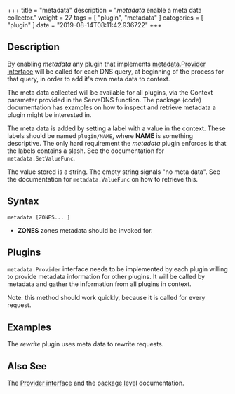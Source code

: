 +++
title = "metadata"
description = "*metadata* enable a meta data collector."
weight = 27
tags = [ "plugin", "metadata" ]
categories = [ "plugin" ]
date = "2019-08-14T08:11:42.936722"
+++

## Description

By enabling *metadata* any plugin that implements [metadata.Provider
interface](https://godoc.org/github.com/coredns/coredns/plugin/metadata#Provider) will be called for
each DNS query, at beginning of the process for that query, in order to add it's own meta data to
context.

The meta data collected will be available for all plugins, via the Context parameter provided in the
ServeDNS function. The package (code) documentation has examples on how to inspect and retrieve
metadata a plugin might be interested in.

The meta data is added by setting a label with a value in the context. These labels should be named
`plugin/NAME`, where **NAME** is something descriptive. The only hard requirement the *metadata*
plugin enforces is that the labels contains a slash. See the documentation for
`metadata.SetValueFunc`.

The value stored is a string. The empty string signals "no meta data". See the documentation for
`metadata.ValueFunc` on how to retrieve this.

## Syntax

~~~
metadata [ZONES... ]
~~~

* **ZONES** zones metadata should be invoked for.

## Plugins

`metadata.Provider` interface needs to be implemented by each plugin willing to provide metadata
information for other plugins. It will be called by metadata and gather the information from all
plugins in context.

Note: this method should work quickly, because it is called for every request.

## Examples

The *rewrite* plugin uses meta data to rewrite requests.

## Also See

The [Provider interface](https://godoc.org/github.com/coredns/coredns/plugin/metadata#Provider) and
the [package level](https://godoc.org/github.com/coredns/coredns/plugin/metadata) documentation.
